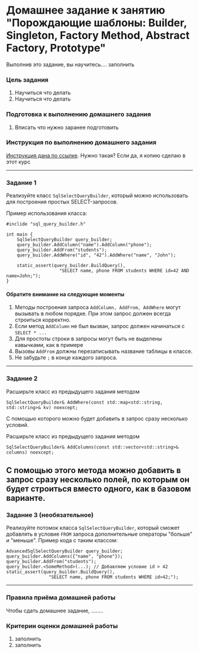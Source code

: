 # Домашнее задание к занятию "Порождающие шаблоны: Builder, Singleton, Factory Method, Abstract Factory, Prototype"

Выполнив это задание, вы научитесь.... заполнить

### Цель задания

1. Научиться что делать
2. Научиться что делать

### Подготовка к выполнению домашнего задания

1. Вписать что нужно заранее подготовить

### Инструкция по выполнению домашнего задания

[Инструкция дана по ссылке](https://github.com/netology-code/cppm-homeworks/blob/main/common/readme.md). Нужно такая? Если да, я копию сделаю в этот курс

------

### Задание 1

Реализуйте класс `SqlSelectQueryBuilder`, который можно использовать для построения
простых SELECT-запросов.

Пример использования класса:
```
#inclide "sql_query_builder.h"

int main {
    SqlSelectQueryBuilder query_builder;
    query_builder.AddColumn("name").AddColumn("phone");
    query_builder.AddFrom("students");
    query_builder.AddWhere("id", "42").AddWhere("name", "John");
    
    static_assert(query_builder.BuildQuery(), 
                    "SELECT name, phone FROM students WHERE id=42 AND name=John;");
}
```
#### Обратите внимание на следующие моменты
1. Методы построения запроса `AddColumn, AddFrom, AddWhere` могут вызывать в любом порядке. При этом запрос должен всегда строиться корректно.
2. Если метод `AddColumn` не был вызван, запрос должен начинаться с `SELECT * ...`
3. Для простоты строки в запросы могут быть не выделены кавычками, как в примере
4. Вызовы `AddFrom` должны перезаписывать название таблицы в классе.
5. Не забудьте `;` в конце каждого запроса.

------

### Задание 2
Расширьте класс из предыдущего задания методом 
```
SqlSelectQueryBuilder& AddWhere(const std::map<std::string, std::string>& kv) noexcept;
```
С помощью которого можно будет добавить в запрос сразу несколько условий.

Расширьте класс из предыдущего задания методом 
```
SqlSelectQueryBuilder& AddColumns(const std::vector<std::string>& columns) noexcept;
```
С помощью этого метода можно добавить в запрос сразу несколько полей, по которым он будет строиться вместо одного, как в базовом варианте.
------

### Задание 3 (необязательное)
Реализуйте потомок класса `SqlSelectQueryBuilder`, который сможет добавлять в условие `FROM` запроса дополнительные операторы "больше" и "меньше".
Пример кода с таким классом:
```
AdvancedSqlSelectQueryBuilder query_builder;
query_builder.AddColumns({"name", "phone"});
query_builder.AddFrom("students");
query_builder.<SomeMethod>(...); // Добавляем условие id > 42
static_assert(query_builder.BuildQuery(), 
                "SELECT name, phone FROM students WHERE id>42;");
```

------

### Правила приёма домашней работы

Чтобы сдать домашнее задание, ........

### Критерии оценки домашней работы

1. заполнить
2. заполнить
